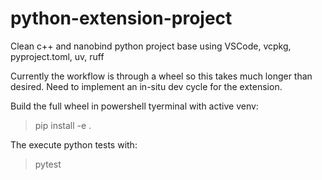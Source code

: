 # python-extension-project
Clean c++ and nanobind python project base using VSCode, vcpkg, pyproject.toml, uv, ruff

Currently the workflow is through a wheel so this takes much longer
than desired.  Need to implement an in-situ dev cycle for the extension.

Build the full wheel in powershell tyerminal with active venv:
> pip install -e .

The execute python tests with:
> pytest
